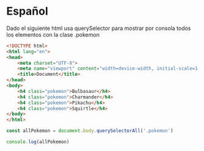 # Español
Dado el siguiente html usa querySelector para mostrar por consola todos los elementos con la clase .pokemon

```html
<!DOCTYPE html>
<html lang="en">
<head>
    <meta charset="UTF-8">
    <meta name="viewport" content="width=device-width, initial-scale=1.0">
    <title>Document</title>
</head>
<body>
    <h4 class="pokemon">Bulbasaur</h4>
    <h4 class="pokemon">Charmander</h4>
    <h4 class="pokemon">Pikachu</h4>
    <h4 class="pokemon">Squirtle</h4>
</body>
</html>
```
```js
const allPokemon = document.body.querySelectorAll('.pokemon')

console.log(allPokemon)
```